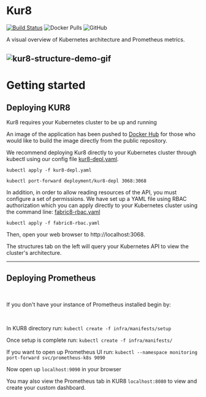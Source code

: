 # Kur8
[![Build Status](https://travis-ci.com/oslabs-beta/Kur8.svg?branch=dev)](https://travis-ci.com/oslabs-beta/Kur8)
![Docker Pulls](https://img.shields.io/docker/pulls/kur8/dashboard)
![GitHub](https://img.shields.io/github/license/oslabs-beta/Kur8)

A visual overview of Kubernetes architecture and Prometheus metrics.

![kur8-structure-demo-gif](https://github.com/oslabs-beta/Kur8/blob/dev/kur8-structures-demo.gif)
---

# Getting started

## Deploying KUR8

Kur8 requires your Kubernetes cluster to be up and running

An image of the application has been pushed to [Docker Hub](https://hub.docker.com/repository/docker/kur8/dashboard) for those who would like to build the image directly from the public repository.

We recommend deploying Kur8 directly to your Kubernetes cluster through kubectl using our config file [kur8-depl.yaml](https://github.com/oslabs-beta/Kur8/blob/dev/infra/k8s/kur8-depl.yaml).

`kubectl apply -f kur8-depl.yaml`

`kubectl port-forward deployment/kur8-depl 3068:3068`

In addition, in order to allow reading resources of the API, you must configure a set of permissions. We have set up a YAML file using RBAC authorization which you can apply directly to your Kubernetes cluster using the command line: [fabric8-rbac.yaml](https://github.com/oslabs-beta/Kur8/blob/dev/infra/k8s/fabric8-rbac.yaml)

`kubectl apply -f fabric8-rbac.yaml`

Then, open your web browser to http://localhost:3068.

The structures tab on the left will query your Kubernetes API to view the cluster's architecture.

---

## Deploying Prometheus

<br/>

If you don't have your instance of Prometheus installed begin by:

<br/>

In KUR8 directory run: `kubectl create -f infra/manifests/setup`

Once setup is complete run: `kubectl create -f infra/manifests/`

If you want to open up Prometheus UI run: `kubectl --namespace monitoring port-forward svc/prometheus-k8s 9090`

Now open up `localhost:9090` in your browser

You may also view the Prometheus tab in KUR8 `localhost:8080` to view and create your custom dashboard.
